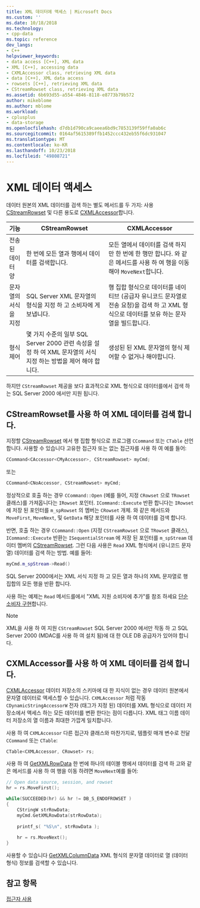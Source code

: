 ```yaml
---
title: XML 데이터에 액세스 | Microsoft Docs
ms.custom: ''
ms.date: 10/18/2018
ms.technology:
- cpp-data
ms.topic: reference
dev_langs:
- C++
helpviewer_keywords:
- data access [C++], XML data
- XML [C++], accessing data
- CXMLAccessor class, retrieving XML data
- data [C++], XML data access
- rowsets [C++], retrieving XML data
- CStreamRowset class, retrieving XML data
ms.assetid: 6b693d55-a554-4846-8118-e8773b79b572
author: mikeblome
ms.author: mblome
ms.workload:
- cplusplus
- data-storage
ms.openlocfilehash: d7db1d790ca9caeea6bd9c7853139f59ffa0ab6c
ms.sourcegitcommit: 0164af5615389ffb1452ccc432eb55f6dc931047
ms.translationtype: MT
ms.contentlocale: ko-KR
ms.lasthandoff: 10/23/2018
ms.locfileid: "49808721"
---
```

# <a name="accessing-xml-data"></a>XML 데이터 액세스

데이터 원본의 XML 데이터를 검색 하는 별도 메서드를 두 가지: 사용 [CStreamRowset](../../data/oledb/cstreamrowset-class.md) 및 다른 용도로 [CXMLAccessor](../../data/oledb/cxmlaccessor-class.md)합니다.  
  
|기능|CStreamRowset|CXMLAccessor|  
|-------------------|-------------------|------------------|  
|전송 된 데이터 양|한 번에 모든 열과 행에서 데이터를 검색합니다.|모든 열에서 데이터를 검색 하지만 한 번에 한 행만 합니다. 와 같은 메서드를 사용 하 여 행을 이동 해야 `MoveNext`합니다.|  
|문자열의 서식을 지정|SQL Server XML 문자열의 형식을 지정 하 고 소비자에 게 보냅니다.|행 집합 형식으로 데이터를 네이티브 (공급자 유니코드 문자열로 전송 요청)을 검색 하 고 XML 형식으로 데이터를 보유 하는 문자열을 빌드합니다.|  
|형식 제어|몇 가지 수준의 일부 SQL Server 2000 관련 속성을 설정 하 여 XML 문자열의 서식 지정 하는 방법을 제어 해야 합니다.|생성된 된 XML 문자열의 형식 제어할 수 없거나 해야합니다.|  
  
하지만 `CStreamRowset` 제공을 보다 효과적으로 XML 형식으로 데이터를에서 검색 하는 SQL Server 2000 에서만 지원 됩니다.  
  
## <a name="retrieving-xml-data-using-cstreamrowset"></a>CStreamRowset를 사용 하 여 XML 데이터를 검색 합니다.  

지정할 [CStreamRowset](../../data/oledb/cstreamrowset-class.md) 에서 행 집합 형식으로 프로그램 `CCommand` 또는 `CTable` 선언 합니다. 사용할 수 있습니다 고유한 접근자 또는 없는 접근자를 사용 하 여 예를 들어:  
  
```cpp  
CCommand<CAccessor<CMyAccessor>, CStreamRowset> myCmd;  
```  
  
또는  
  
```cpp  
CCommand<CNoAccessor, CStreamRowset> myCmd;  
```  
  
정상적으로 호출 하는 경우 `CCommand::Open` (예를 들어, 지정 `CRowset` 으로 `TRowset` 클래스)를 가져옵니다는 `IRowset` 포인터. `ICommand::Execute` 반환 합니다는 `IRowset` 에 저장 된 포인터를 `m_spRowset` 의 멤버는 `CRowset` 개체. 와 같은 메서드와 `MoveFirst`, `MoveNext`, 및 `GetData` 해당 포인터를 사용 하 여 데이터를 검색 합니다.  
  
반면, 호출 하는 경우 `CCommand::Open` (지정 `CStreamRowset` 으로 `TRowset` 클래스), `ICommand::Execute` 반환는 `ISequentialStream` 에 저장 된 포인터를 `m_spStream` 데이터 멤버의 [CStreamRowset](../../data/oledb/cstreamrowset-class.md). 그런 다음 사용은 `Read` XML 형식에서 (유니코드 문자열) 데이터를 검색 하는 방법. 예를 들어:  
  
```cpp  
myCmd.m_spStream->Read()  
```  
  
SQL Server 2000에서는 XML 서식 지정 하 고 모든 열과 하나의 XML 문자열로 행 집합의 모든 행을 반환 합니다.  
  
사용 하는 예제는 `Read` 메서드를에서 "XML 지원 소비자에 추가"를 참조 하세요 [단순 소비자 구현](../../data/oledb/implementing-a-simple-consumer.md)합니다.  
  
> [!NOTE]
> XML을 사용 하 여 지원 `CStreamRowset` SQL Server 2000 에서만 작동 하 고 SQL Server 2000 (MDAC를 사용 하 여 설치 됨)에 대 한 OLE DB 공급자가 있어야 합니다.  
  
## <a name="retrieving-xml-data-using-cxmlaccessor"></a>CXMLAccessor를 사용 하 여 XML 데이터를 검색 합니다.  

[CXMLAccessor](../../data/oledb/cxmlaccessor-class.md) 데이터 저장소의 스키마에 대 한 지식이 없는 경우 데이터 원본에서 문자열 데이터로 액세스할 수 있습니다. `CXMLAccessor` 처럼 작동 `CDynamicStringAccessorW` 전자 (태그가 지정 된) 데이터를 XML 형식으로 데이터 저장소에서 액세스 하는 모든 데이터를 변환 한다는 점이 다릅니다. XML 태그 이름 데이터 저장소의 열 이름과 최대한 가깝게 일치합니다.  
  
사용 하 여 `CXMLAccessor` 다른 접근자 클래스와 마찬가지로, 템플릿 매개 변수로 전달 `CCommand` 또는 `CTable`:  
  
```cpp  
CTable<CXMLAccessor, CRowset> rs;  
```  
  
사용 하 여 [GetXMLRowData](../../data/oledb/cxmlaccessor-getxmlrowdata.md) 한 번에 하나의 테이블 행에서 데이터를 검색 하 고와 같은 메서드를 사용 하 여 행을 이동 하려면 `MoveNext`예를 들어:  
  
```cpp  
// Open data source, session, and rowset  
hr = rs.MoveFirst();  

while(SUCCEEDED(hr) && hr != DB_S_ENDOFROWSET )  
{  
    CStringW strRowData;  
    myCmd.GetXMLRowData(strRowData);  
  
    printf_s( "%S\n", strRowData );  
  
    hr = rs.MoveNext();  
}  
```  
  
사용할 수 있습니다 [GetXMLColumnData](../../data/oledb/cxmlaccessor-getxmlcolumndata.md) XML 형식의 문자열 데이터로 열 (데이터 형식) 정보를 검색할 수 있습니다.  
  
## <a name="see-also"></a>참고 항목  

[접근자 사용](../../data/oledb/using-accessors.md)